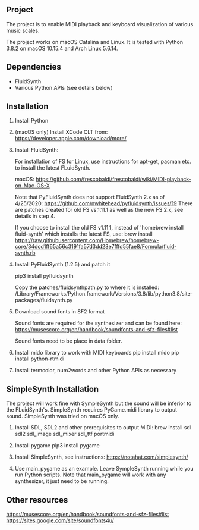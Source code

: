 Project
-------

The project is to enable MIDI playback and keyboard visualization of
various music scales.

The project works on macOS Catalina and Linux.
It is tested with Python 3.8.2 on macOS 10.15.4 and Arch Linux 5.6.14.


Dependencies
------------

- FluidSynth
- Various Python APIs (see details below)


Installation
------------

1. Install Python

2. (macOS only) Install XCode CLT from:
https://developer.apple.com/download/more/

3. Install FluidSynth:

   For installation of FS for Linux, use instructions for apt-get, pacman etc. to
install the latest FLuidSynth.

   macOS:
https://github.com/frescobaldi/frescobaldi/wiki/MIDI-playback-on-Mac-OS-X

   Note that PyFluidSynth does not support FluidSynth 2.x as of 4/25/2020:
https://github.com/nwhitehead/pyfluidsynth/issues/19
There are patches created for old FS vs.1.11.1 as well as the new FS 2.x, see details in step 4.

   If you choose to install the old FS v1.11.1, 
instead of 'homebrew install fluid-synth' 
which installs the latest FS, use:
brew install https://raw.githubusercontent.com/Homebrew/homebrew-core/34dcd1ff65a56c3191fa57d3dd23e7fffd55fae8/Formula/fluid-synth.rb

4. Install PyFluidSynth (1.2.5) and patch it

   pip3 install pyfluidsynth

   Copy the patches/fluidsynthpath.py to where it is installed:
/Library/Frameworks/Python.framework/Versions/3.8/lib/python3.8/site-packages/fluidsynth.py

5. Download sound fonts in SF2 format

   Sound fonts are required for the synthesizer and can be found here:
https://musescore.org/en/handbook/soundfonts-and-sfz-files#list

   Sound fonts need to be place in data folder.

6. Install mido library to work with MIDI keyboards
pip install mido
pip install python-rtmidi

7. Install termcolor, num2words and other Python APIs as necessary

SimpleSynth Installation
------------------------

The project will work fine with SympleSynth but the sound will be inferior to the FLuidSynth's.
SimpleSynth requires PyGame.midi library to output sound.
SimpleSynth was tried on macOS only.

1. Install SDL, SDL2 and other prerequisites to output MIDI:
brew install sdl sdl2 sdl_image sdl_mixer sdl_ttf portmidi

2. Install pygame
pip3 install pygame

3. Install SimpleSynth, see instructions:
https://notahat.com/simplesynth/

4. Use main_pygame as an example.
Leave SympleSynth running while you run Python scripts.
Note that main_pygame will work with any synthesizer, it just need to be running.


Other resources
---------------
https://musescore.org/en/handbook/soundfonts-and-sfz-files#list
https://sites.google.com/site/soundfonts4u/
